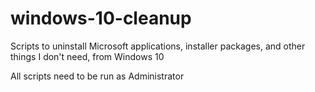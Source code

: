 # windows-10-cleanup
Scripts to uninstall Microsoft applications, installer packages, and other things I don't need, from Windows 10

All scripts need to be run as Administrator
